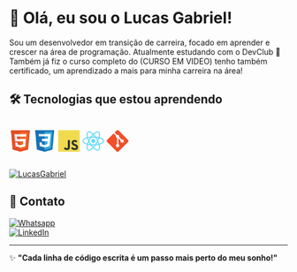 # 👋 Olá, eu sou o Lucas Gabriel!

Sou um desenvolvedor em transição de carreira, focado em aprender e crescer na área de programação. Atualmente estudando com o DevClub 🚀
  <br>
Também já fiz o curso completo do (CURSO EM VIDEO) tenho também certificado, um aprendizado a mais para minha carreira na área! 

## 🛠️ Tecnologias que estou aprendendo

<div style="display: inline_block"><br/>
  <img align="center" alt="Lucas-HTML" height="40" width="40" src="https://raw.githubusercontent.com/devicons/devicon/master/icons/html5/html5-original.svg">
  <img align="center" alt="Lucas-CSS" height="40" width="40" src="https://raw.githubusercontent.com/devicons/devicon/master/icons/css3/css3-original.svg">
  <img align="center" alt="Lucas-JS" height="40" width="40" src="https://raw.githubusercontent.com/devicons/devicon/master/icons/javascript/javascript-original.svg">
  <img align="center" alt="Lucas-React" height="40" width="40" src="https://raw.githubusercontent.com/devicons/devicon/master/icons/react/react-original.svg">
  <img align="center" alt="Lucas-Git" height="40" width="40" src="https://raw.githubusercontent.com/devicons/devicon/master/icons/git/git-original.svg">
</div>

<br>

[![LucasGabriel](https://github-readme-stats.vercel.app/api?username=LucasGabriel)](https://github.com/anuraghazra/github-readme-stats)

## 📱 Contato

[![Whatsapp](https://img.shields.io/badge/Whatsapp-25D366?style=for-the-badge&logo=whatsapp&logoColor=white)](https://wa.me/5581996125014)  
[![LinkedIn](https://img.shields.io/badge/-LinkedIn-blue?style=for-the-badge&logo=Linkedin&logoColor=white)](https://www.linkedin.com/in/lucas-gabriel2025/)  


---

✨ **"Cada linha de código escrita é um passo mais perto do meu sonho!"**




